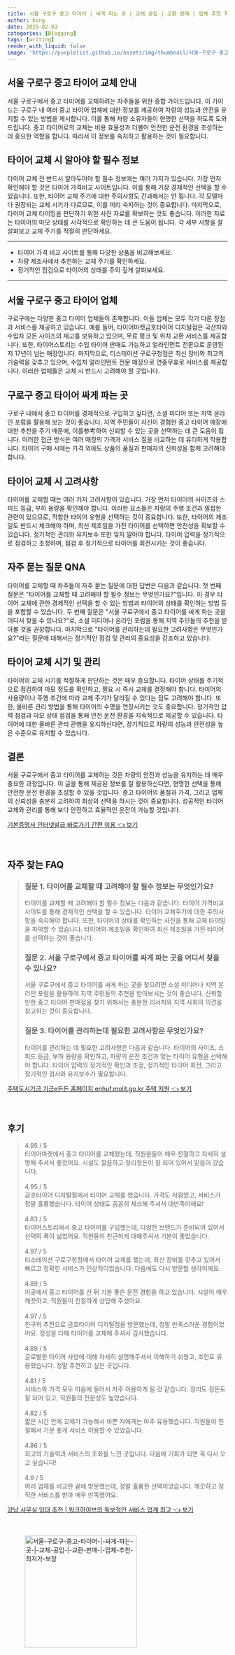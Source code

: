 ```yaml
---
title: 서울 구로구 중고 타이어 | 싸게 파는 곳 | 교체 공임 | 교환 판매 | 업체 추천 최저가 보장
author: bing
date: 2025-02-03
categories: [Blogging]
tags: [writing]
render_with_liquid: false
image: 'https://purplelist.github.io/assets/img/thumbnail/서울-구로구-중고-타이어-|-싸게-파는-곳-|-교체-공임-|-교환-판매-|-업체-추천-최저가-보장.webp'
---
```



<h2 id='중고 타이어 교체 안내'>서울 구로구 중고 타이어 교체 안내</h2>

<p>서울 구로구에서 중고 타이어를 교체하려는 차주들을 위한 종합 가이드입니다. 이 가이드는 구로구 내 여러 중고 타이어 업체에 대한 정보를 제공하여 차량의 성능과 안전을 유지할 수 있는 방법을 제시합니다. 이를 통해 차량 소유자들이 현명한 선택을 하도록 도와드립니다. 중고 타이어로의 교체는 비용 효율성과 더불어 안전한 운전 환경을 조성하는 데 중요한 역할을 합니다. 따라서 이 정보를 숙지하고 활용하는 것이 필요합니다.</p>

<h2 id='타이어 교체 시 알아야 할 필수 정보'>타이어 교체 시 알아야 할 필수 정보</h2>

<p>타이어 교체 전 반드시 알아두어야 할 필수 정보에는 여러 가지가 있습니다. 가장 먼저 확인해야 할 것은 타이어 가격비교 사이트입니다. 이를 통해 가장 경제적인 선택을 할 수 있습니다. 또한, 타이어 교체 주기에 대한 주의사항도 간과해서는 안 됩니다. 각 모델마다 권장되는 교체 시기가 다르므로, 이를 미리 숙지하는 것이 중요합니다. 마지막으로, 타이어 교체 타이밍을 판단하기 위한 사진 자료를 확보하는 것도 좋습니다. 이러한 자료는 타이어의 마모 상태를 시각적으로 확인하는 데 큰 도움이 됩니다. 각 세부 사항을 잘 살펴보고 교체 주기를 적절히 판단하세요.</p>

<hr />

<ul>
    <li>타이어 가격 비교 사이트를 통해 다양한 상품을 비교해보세요.</li>
    <li>차량 제조사에서 추천하는 교체 주기를 확인하세요.</li>
    <li>정기적인 점검으로 타이어의 상태를 주의 깊게 살펴보세요.</li>
</ul>

<hr />

<h2 id='서울 구로구 중고 타이어 업체'>서울 구로구 중고 타이어 업체</h2>

<p>구로구에는 다양한 중고 타이어 업체들이 존재합니다. 이들 업체는 모두 각기 다른 장점과 서비스를 제공하고 있습니다. 예를 들어, 타이어마켓금호타이어 디지털점은 국산차와 수입차 모든 사이즈의 재고를 보유하고 있으며, 무료 펑크 및 위치 교환 서비스를 제공합니다. 또한, 타이어스토리는 수입 타이어 판매도 가능하고 얼라인먼트 전문으로 운영된 지 17년이 넘는 매장입니다. 마지막으로, 티스테이션 구로구청점은 최신 장비와 최고의 기술력을 갖추고 있으며, 수입차 얼라인먼트 전문 매장으로 연중무휴로 서비스를 제공합니다. 이러한 업체들은 교체 시 반드시 고려해야 할 곳입니다.</p>

<h2 id='구로구 중고 타이어 싸게 파는 곳'>구로구 중고 타이어 싸게 파는 곳</h2>

<p>구로구 내에서 중고 타이어를 경제적으로 구입하고 싶다면, 소셜 미디어 또는 지역 온라인 포럼을 활용해 보는 것이 좋습니다. 지역 주민들이 자신이 경험한 중고 타이어 매장에 대한 추천을 주기 때문에, 이를参考하여 신뢰할 수 있는 곳을 선택하는 데 큰 도움이 됩니다. 이러한 접근 방식은 여러 매장의 가격과 서비스 질을 비교하는 데 유리하게 작용합니다. 타이어 구매 시에는 가격 외에도 상품의 품질과 판매자의 신뢰성을 함께 고려해야 합니다.</p>

<h2 id='타이어 교체 시 고려사항'>타이어 교체 시 고려사항</h2>

<p>타이어를 교체할 때는 여러 가지 고려사항이 있습니다. 가장 먼저 타이어의 사이즈와 스피드 등급, 부하 용량을 확인해야 합니다. 이러한 요소들은 차량의 주행 조건과 밀접한 관련이 있으므로, 적합한 타이어 유형을 선택하는 것이 중요합니다. 또한, 타이어의 제조일도 반드시 체크해야 하며, 최신 제조일을 가진 타이어를 선택하면 안전성을 확보할 수 있습니다. 정기적인 관리와 유지보수 또한 잊지 말아야 합니다. 타이어 압력을 정기적으로 점검하고 조정하며, 점검 후 정기적으로 타이어를 회전시키는 것이 좋습니다.</p>

<h2 id='자주 묻는 질문 QNA'>자주 묻는 질문 QNA</h2>

<p>타이어를 교체할 때 차주들이 자주 묻는 질문에 대한 답변은 다음과 같습니다. 첫 번째 질문은 "타이어를 교체할 때 고려해야 할 필수 정보는 무엇인가요?"입니다. 이 경우 타이어 교체에 관한 경제적인 선택을 할 수 있는 방법과 타이어의 상태를 확인하는 방법 등을 포함할 수 있습니다. 두 번째 질문은 "서울 구로구에서 중고 타이어를 싸게 파는 곳을 어디서 찾을 수 있나요?"로, 소셜 미디어나 온라인 포럼을 통해 지역 주민들의 추천을 받아볼 것을 권장합니다. 마지막으로 "타이어를 관리하는데 필요한 고려사항은 무엇인가요?"라는 질문에 대해서는 정기적인 점검 및 관리의 중요성을 강조하고 있습니다.</p>

<h2 id='타이어 교체 시기 및 관리'>타이어 교체 시기 및 관리</h2>

<p>타이어의 교체 시기를 적절하게 판단하는 것은 매우 중요합니다. 타이어 상태를 주기적으로 점검하여 마모 정도를 확인하고, 필요 시 즉시 교체를 결정해야 합니다. 타이어의 사용량이나 주행 조건에 따라 교체 주기가 달라질 수 있다는 점도 고려해야 합니다. 또한, 올바른 관리 방법을 통해 타이어의 수명을 연장시키는 것도 중요합니다. 정기적인 압력 점검과 마모 상태 점검을 통해 안전 운전 환경을 지속적으로 제공할 수 있습니다. 타이어에 대한 올바른 관리 관행을 유지하신다면, 장기적으로 차량의 성능과 안전성을 높은 수준으로 유지할 수 있습니다.</p>

<h2 id='결론'>결론</h2>

<p>서울 구로구에서 중고 타이어를 교체하는 것은 차량의 안전과 성능을 유지하는 데 매우 중요한 과정입니다. 이 글을 통해 제공된 정보를 잘 활용하신다면, 현명한 선택을 통해 안전한 운전 환경을 조성할 수 있을 것입니다. 중고 타이어의 품질과 가격, 그리고 업체의 신뢰성을 충분히 고려하여 최상의 선택을 하시는 것이 중요합니다. 성공적인 타이어 교체와 관리를 통해 보다 안전하고 효율적인 운전이 가능할 것입니다.</p>


<p><a class="click-button" title="기본증명서 인터넷발급 바로가기 간편 이용" href="https://purplelist.github.io/posts/%EA%B8%B0%EB%B3%B8%EC%A6%9D%EB%AA%85%EC%84%9C-%EC%9D%B8%ED%84%B0%EB%84%B7%EB%B0%9C%EA%B8%89-%EB%B0%94%EB%A1%9C%EA%B0%80%EA%B8%B0-%EA%B0%84%ED%8E%B8-%EC%9D%B4%EC%9A%A9/" rel="dofollow">기본증명서 인터넷발급 바로가기 간편 이용 👈 보기</a></p><br>
<h2 id='자주_찾는_FAQ'>자주 찾는 FAQ</h2>
<div itemscope="" itemtype="https://schema.org/FAQPage"> 
<blockquote> 
<div itemscope="" itemprop="mainEntity" itemtype="https://schema.org/Question"> 
<h3 itemprop="name">질문 1. 타이어를 교체할 때 고려해야 할 필수 정보는 무엇인가요?</h3> 
<div itemscope="" itemprop="acceptedAnswer" itemtype="https://schema.org/Answer"> 
<span itemprop="text"> 
<p>타이어를 교체할 때 고려해야 할 필수 정보는 다음과 같습니다. 타이어 가격비교 사이트를 통해 경제적인 선택을 할 수 있습니다. 타이어 교체주기에 대한 주의사항을 숙지해야 합니다. 또한, 타이어의 상태를 확인하는 사진을 통해 교체 타이밍을 파악할 수 있습니다. 타이어의 제조일을 확인하여 최신 제조일을 가진 타이어를 선택하는 것이 좋습니다.</p> 
</span> 
</div> 
</div> 

<div itemscope="" itemprop="mainEntity" itemtype="https://schema.org/Question"> 
<h3 itemprop="name">질문 2. 서울 구로구에서 중고 타이어를 싸게 파는 곳을 어디서 찾을 수 있나요?</h3> 
<div itemscope="" itemprop="acceptedAnswer" itemtype="https://schema.org/Answer"> 
<span itemprop="text"> 
<p>서울 구로구에서 중고 타이어를 싸게 파는 곳을 찾으려면 소셜 미디어나 지역 온라인 포럼을 활용하여 지역 주민들의 추천을 받아보시는 것이 좋습니다. 신뢰할 만한 중고 타이어 판매점을 찾기 위해서는 충분한 리서치와 지역 사회의 의견을 참고하는 것이 중요합니다.</p> 
</span> 
</div> 
</div> 

<div itemscope="" itemprop="mainEntity" itemtype="https://schema.org/Question"> 
<h3 itemprop="name">질문 3. 타이어를 관리하는데 필요한 고려사항은 무엇인가요?</h3> 
<div itemscope="" itemprop="acceptedAnswer" itemtype="https://schema.org/Answer"> 
<span itemprop="text"> 
<p>타이어를 관리하는 데 필요한 고려사항은 다음과 같습니다. 타이어의 사이즈, 스피드 등급, 부하 용량을 확인하고, 차량의 운전 조건과 맞는 타이어 유형을 선택해야 합니다. 타이어 압력의 정기적인 확인과 조정, 정기적인 타이어 회전, 그리고 정기적인 검사와 유지보수가 필요합니다.</p> 
</span> 
</div> 
</div> 
</blockquote> 
</div>
<p><a class="click-button" title="주택도시기금 기금e든든 홈페이지 enhuf.molit.go.kr 주택 지원" href="https://purplelist.github.io/posts/%EC%A3%BC%ED%83%9D%EB%8F%84%EC%8B%9C%EA%B8%B0%EA%B8%88-%EA%B8%B0%EA%B8%88e%EB%93%A0%EB%93%A0-%ED%99%88%ED%8E%98%EC%9D%B4%EC%A7%80-enhuf.molit.go.kr-%EC%A3%BC%ED%83%9D-%EC%A7%80%EC%9B%90/" rel="dofollow">주택도시기금 기금e든든 홈페이지 enhuf.molit.go.kr 주택 지원 👈 보기</a></p><br>
<h2 id='후기'>후기</h2>
<div itemscope itemtype="https://schema.org/Product">
  <blockquote>
  <div itemprop="review" itemscope itemtype="https://schema.org/Review">
      <div itemprop="reviewRating" itemscope itemtype="https://schema.org/Rating"> <span itemprop="ratingValue">4.95</span> / <span itemprop="bestRating">5</span> </div>
      <span itemprop="reviewBody">타이어마켓에서 중고 타이어를 교체했는데, 직원분들이 매우 친절하고 자세히 설명해 주셔서 좋았어요. 시설도 깔끔하고 정리정돈이 잘 되어 있어서 믿음이 갔습니다.</span>
  </div>
  <br>
  <div itemprop="review" itemscope itemtype="https://schema.org/Review">
      <div itemprop="reviewRating" itemscope itemtype="https://schema.org/Rating"> <span itemprop="ratingValue">4.95</span> / <span itemprop="bestRating">5</span> </div>
      <span itemprop="reviewBody">금호타이어 디지털점에서 타이어 교체를 했습니다. 가격도 저렴했고, 서비스가 정말 훌륭했습니다. 타이어 상태도 꼼꼼히 체크해 주셔서 대만족이에요!</span>
  </div>
  <br>
  <div itemprop="review" itemscope itemtype="https://schema.org/Review">
      <div itemprop="reviewRating" itemscope itemtype="https://schema.org/Rating"> <span itemprop="ratingValue">4.83</span> / <span itemprop="bestRating">5</span> </div>
      <span itemprop="reviewBody">타이어스토리에서 중고 타이어를 구입했는데, 다양한 브랜드가 준비되어 있어서 선택의 폭이 넓었어요. 직원들이 친근하게 대해주셔서 기분이 좋았습니다.</span>
  </div>
  <br>
  <div itemprop="review" itemscope itemtype="https://schema.org/Review">
      <div itemprop="reviewRating" itemscope itemtype="https://schema.org/Rating"> <span itemprop="ratingValue">4.97</span> / <span itemprop="bestRating">5</span> </div>
      <span itemprop="reviewBody">티스테이션 구로구청점에서 타이어 교체를 했는데, 최신 장비를 갖추고 있어서 빠르고 정확한 서비스가 인상적이었습니다. 다음에도 다시 방문할 생각이에요.</span>
  </div>
  <br>
  <div itemprop="review" itemscope itemtype="https://schema.org/Review">
      <div itemprop="reviewRating" itemscope itemtype="https://schema.org/Rating"> <span itemprop="ratingValue">4.89</span> / <span itemprop="bestRating">5</span> </div>
      <span itemprop="reviewBody">이곳에서 중고 타이어를 산 뒤 기분 좋은 운전 경험을 하고 있습니다. 시설이 매우 깨끗하고, 직원들이 친절하게 상담해 주셨어요.</span>
  </div>
  <br>
  <div itemprop="review" itemscope itemtype="https://schema.org/Review">
      <div itemprop="reviewRating" itemscope itemtype="https://schema.org/Rating"> <span itemprop="ratingValue">4.97</span> / <span itemprop="bestRating">5</span> </div>
      <span itemprop="reviewBody">친구의 추천으로 금호타이어 디지털점을 방문했는데, 정말 만족스러운 경험이었어요. 정성을 다해 타이어를 교체해 주셔서 감사했습니다.</span>
  </div>
  <br>
  <div itemprop="review" itemscope itemtype="https://schema.org/Review">
      <div itemprop="reviewRating" itemscope itemtype="https://schema.org/Rating"> <span itemprop="ratingValue">4.89</span> / <span itemprop="bestRating">5</span> </div>
      <span itemprop="reviewBody">글로벌한 타이어 사양에 대해 자세히 설명해주셔서 이해하기 쉬웠고, 조언도 유용했습니다. 정말 추천하고 싶은 곳입니다.</span>
  </div>
  <br>
  <div itemprop="review" itemscope itemtype="https://schema.org/Review">
      <div itemprop="reviewRating" itemscope itemtype="https://schema.org/Rating"> <span itemprop="ratingValue">4.81</span> / <span itemprop="bestRating">5</span> </div>
      <span itemprop="reviewBody">서비스와 가격 모두 마음에 들어서 자주 이용하게 될 것 같습니다. 정리도 정돈도 잘 되어 있고, 직원들의 전문성도 높았습니다.</span>
  </div>
  <br>
  <div itemprop="review" itemscope itemtype="https://schema.org/Review">
      <div itemprop="reviewRating" itemscope itemtype="https://schema.org/Rating"> <span itemprop="ratingValue">4.82</span> / <span itemprop="bestRating">5</span> </div>
      <span itemprop="reviewBody">짧은 시간 안에 교체가 가능해서 바쁜 저에게는 아주 유용했습니다. 직원들이 친절해서 기분 좋게 서비스 이용할 수 있었습니다.</span>
  </div>
  <br>
  <div itemprop="review" itemscope itemtype="https://schema.org/Review">
      <div itemprop="reviewRating" itemscope itemtype="https://schema.org/Rating"> <span itemprop="ratingValue">4.86</span> / <span itemprop="bestRating">5</span> </div>
      <span itemprop="reviewBody">최고의 기술력과 서비스의 조화를 느낀 곳입니다. 다음에 기회가 되면 꼭 다시 오고 싶습니다!</span>
  </div>
  <br>
  <div itemprop="review" itemscope itemtype="https://schema.org/Review">
      <div itemprop="reviewRating" itemscope itemtype="https://schema.org/Rating"> <span itemprop="ratingValue">4.9</span> / <span itemprop="bestRating">5</span> </div>
      <span itemprop="reviewBody">여러 업체를 비교한 끝에 방문했는데, 정말 훌륭한 선택이었습니다. 깨끗하고 정직한 서비스를 받아 매우 만족했어요.</span>
  </div>
  </blockquote>
</div>
<p><a class="click-button" title="강남 사무실 임대 추천 | 워크하이브의 독보적인 서비스 업계 최고" href="https://purplelist.github.io/posts/%EA%B0%95%EB%82%A8-%EC%82%AC%EB%AC%B4%EC%8B%A4-%EC%9E%84%EB%8C%80-%EC%B6%94%EC%B2%9C-%EC%9B%8C%ED%81%AC%ED%95%98%EC%9D%B4%EB%B8%8C%EC%9D%98-%EB%8F%85%EB%B3%B4%EC%A0%81%EC%9D%B8-%EC%84%9C%EB%B9%84%EC%8A%A4-%EC%97%85%EA%B3%84-%EC%B5%9C%EA%B3%A0/" rel="dofollow">강남 사무실 임대 추천 | 워크하이브의 독보적인 서비스 업계 최고 👈 보기</a></p><br>
<figure class="image"><img src="https://purplelist.github.io/assets/img/thumbnail/서울-구로구-중고-타이어-|-싸게-파는-곳-|-교체-공임-|-교환-판매-|-업체-추천-최저가-보장.webp" alt="서울-구로구-중고-타이어-|-싸게-파는-곳-|-교체-공임-|-교환-판매-|-업체-추천-최저가-보장" width="256" height="256"></figure>